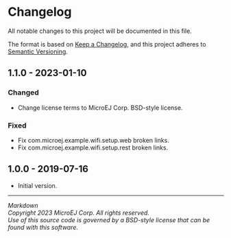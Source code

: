 # Changelog

All notable changes to this project will be documented in this file.

The format is based on [Keep a Changelog](https://keepachangelog.com/en/1.0.0/),
and this project adheres to [Semantic Versioning](https://semver.org/spec/v2.0.0.html).

## 1.1.0 - 2023-01-10

### Changed 

  - Change license terms to MicroEJ Corp. BSD-style license.

### Fixed

  - Fix com.microej.example.wifi.setup.web broken links.
  - Fix com.microej.example.wifi.setup.rest broken links.

## 1.0.0 - 2019-07-16

  - Initial version.

---  
_Markdown_   
_Copyright 2023 MicroEJ Corp. All rights reserved._  
_Use of this source code is governed by a BSD-style license that can be found with this software._  